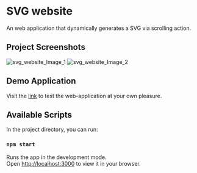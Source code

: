 # SVG website

An web application that dynamically generates a SVG via scrolling action. 

## Project Screenshots
![svg_website_Image_1](https://i.postimg.cc/Bn5NfMwr/Screenshot-1.png)
![svg_website_Image_2](https://i.postimg.cc/59FRkqbV/Screenshot-2.png)

## Demo Application
Visit the [link](https://svg-website.vercel.app/) to test the web-application at your own pleasure.

## Available Scripts
In the project directory, you can run:

### `npm start`

Runs the app in the development mode.\
Open [http://localhost:3000](http://localhost:3000) to view it in your browser.
